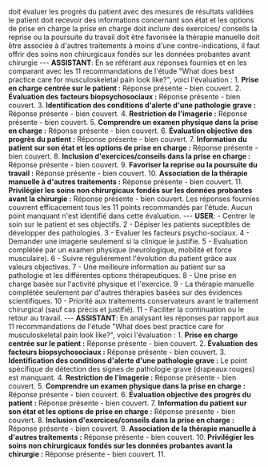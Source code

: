 doit évaluer les progrès du patient avec des mesures de résultats validées le patient doit recevoir des informations concernant son état et les options de prise en charge la prise en charge doit inclure des exercices/ conseils la reprise ou la poursuite du travail doit être favorisée la thérapie manuelle doit être associée à d'autres traitements à moins d'une contre-indications, il faut offrir des soins non chirurgicaux fondés sur les données probantes avant chirurgie --- **ASSISTANT**: En se référant aux réponses fournies et en les comparant avec les 11 recommandations de l'étude "What does best practice care for musculoskeletal pain look like?", voici l'évaluation : 1. **Prise en charge centrée sur le patient :** Réponse présente - bien couvert. 2. **Évaluation des facteurs biopsychosociaux :** Réponse présente - bien couvert. 3. **Identification des conditions d'alerte d'une pathologie grave :** Réponse présente - bien couvert. 4. **Restriction de l'imagerie :** Réponse présente - bien couvert. 5. **Comprendre un examen physique dans la prise en charge :** Réponse présente - bien couvert. 6. **Évaluation objective des progrès du patient :** Réponse présente - bien couvert. 7. **Information du patient sur son état et les options de prise en charge :** Réponse présente - bien couvert. 8. **Inclusion d'exercices/conseils dans la prise en charge :** Réponse présente - bien couvert. 9. **Favoriser la reprise ou la poursuite du travail :** Réponse présente - bien couvert. 10. **Association de la thérapie manuelle à d'autres traitements :** Réponse présente - bien couvert. 11. **Privilégier les soins non chirurgicaux fondés sur les données probantes avant la chirurgie :** Réponse présente - bien couvert. Les réponses fournies couvrent efficacement tous les 11 points recommandés par l'étude. Aucun point manquant n'est identifié dans cette évaluation. --- **USER**: - Centrer le soin sur le patient et ses objectifs. 2 - Dépiser les patients suceptibles de développer des pathologies. 3 - Evaluer les facteurs psycho-sociaux. 4 - Demander une imagerie seulement si la clinique le justifie. 5 - Evaluation complétée par un examen physique (neurologique, mobilité et force musculaire). 6 - Suivre régulièrement l'évolution du patient grâce aux valeurs objectives. 7 - Une meilleure information au patient sur sa pathologie et les différentes options thérapeutiques. 8 - Une prise en charge basée sur l'activité physique et l'exercice. 9 - La thérapie manuelle complétée seulement par d'autres thérapies basées sur des évidences scientifiques. 10 - Priorité aux traitements conservateurs avant le traitement chirurgical (sauf cas précis et justifié). 11 - Faciliter la continuation ou le retour au travail. --- **ASSISTANT**: En analysant les réponses par rapport aux 11 recommandations de l'étude "What does best practice care for musculoskeletal pain look like?", voici l'évaluation : 1. **Prise en charge centrée sur le patient :** Réponse présente - bien couvert. 2. **Évaluation des facteurs biopsychosociaux :** Réponse présente - bien couvert. 3. **Identification des conditions d'alerte d'une pathologie grave :** Le point spécifique de détection des signes de pathologie grave (drapeaux rouges) est manquant. 4. **Restriction de l'imagerie :** Réponse présente - bien couvert. 5. **Comprendre un examen physique dans la prise en charge :** Réponse présente - bien couvert. 6. **Évaluation objective des progrès du patient :** Réponse présente - bien couvert. 7. **Information du patient sur son état et les options de prise en charge :** Réponse présente - bien couvert. 8. **Inclusion d'exercices/conseils dans la prise en charge :** Réponse présente - bien couvert. 9. **Association de la thérapie manuelle à d'autres traitements :** Réponse présente - bien couvert. 10. **Privilégier les soins non chirurgicaux fondés sur les données probantes avant la chirurgie :** Réponse présente - bien couvert. 11.